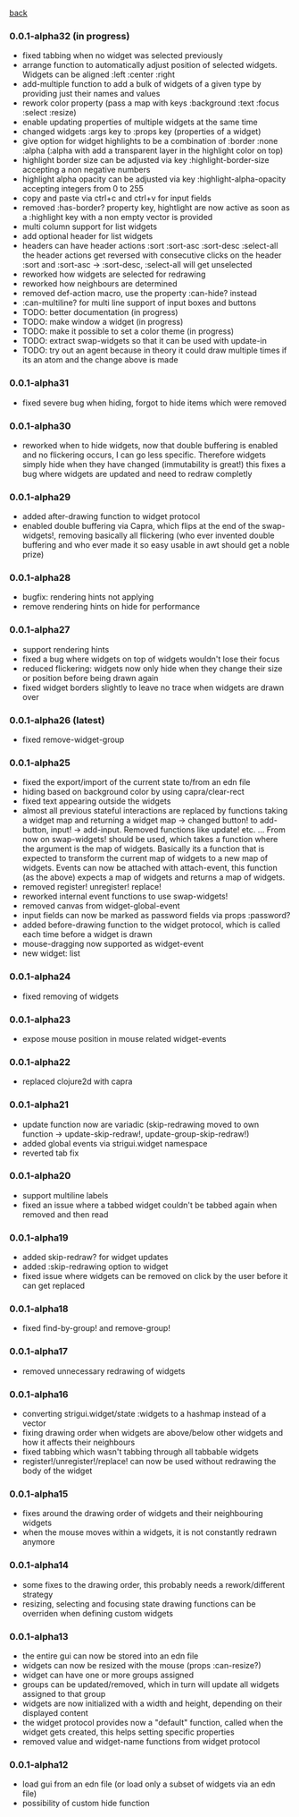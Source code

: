 
[back](https://github.com/MikeHardIce/strigui)

### 0.0.1-alpha32 (in progress)

* fixed tabbing when no widget was selected previously
* arrange function to automatically adjust position of selected widgets. Widgets can be aligned :left :center :right
* add-multiple function to add a bulk of widgets of a given type by providing just their names and values
* rework color property (pass a map with keys :background :text :focus :select :resize)
* enable updating properties of multiple widgets at the same time
* changed widgets :args key to :props key (properties of a widget)
* give option for widget highlights to be a combination of :border :none :alpha (:alpha with add a transparent layer 
in the highlight color on top)
* highlight border size can be adjusted via key :highlight-border-size accepting a non negative numbers
* highlight alpha opacity can be adjusted via key :highlight-alpha-opacity accepting integers from 0 to 255
* copy and paste via ctrl+c and ctrl+v for input fields
* removed :has-border? property key, hightlight are now active as soon as a :highlight key with a non empty vector is provided
* multi column support for list widgets
* add optional header for list widgets
* headers can have header actions :sort :sort-asc :sort-desc :select-all 
  the header actions get reversed with consecutive clicks on the header :sort and :sort-asc -> :sort-desc, :select-all will get unselected
* reworked how widgets are selected for redrawing
* reworked how neighbours are determined
* removed def-action macro, use the property :can-hide? instead
* :can-multiline? for multi line support of input boxes and buttons
* TODO: better documentation (in progress)
* TODO: make window a widget (in progress)
* TODO: make it possible to set a color theme (in progress)
* TODO: extract swap-widgets so that it can be used with update-in 
* TODO: try out an agent because in theory it could draw multiple times if its an atom and the change above is made

### 0.0.1-alpha31

* fixed severe bug when hiding, forgot to hide items which were removed

### 0.0.1-alpha30

* reworked when to hide widgets, now that double buffering is enabled and no flickering occurs,
  I can go less specific. Therefore widgets simply hide when they have changed (immutability is great!)
  this fixes a bug where widgets are updated and need to redraw completly 

### 0.0.1-alpha29

* added after-drawing function to widget protocol
* enabled double buffering via Capra, which flips at the end of the swap-widgets!, removing basically
  all flickering (who ever invented double buffering and who ever made it so easy usable in awt should get a noble prize)

### 0.0.1-alpha28

* bugfix: rendering hints not applying
* remove rendering hints on hide for performance

### 0.0.1-alpha27

* support rendering hints
* fixed a bug where widgets on top of widgets wouldn't lose their focus
* reduced flickering: widgets now only hide when they change their size or position before being drawn again
* fixed widget borders slightly to leave no trace when widgets are drawn over

### 0.0.1-alpha26 (latest)
* fixed remove-widget-group

### 0.0.1-alpha25

* fixed the export/import of the current state to/from an edn file
* hiding based on background color by using capra/clear-rect
* fixed text appearing outside the widgets
* almost all previous stateful interactions are replaced by functions taking a
  widget map and returning a widget map -> changed button! to add-button, input! -> add-input.
  Removed functions like update! etc. ...
  From now on swap-widgets! should be used, which takes a function where the argument is the map of widgets.
  Basically its a function that is expected to transform the current map of widgets to a new map of widgets.
  Events can now be attached with attach-event, this function (as the above) expects a map of widgets and
  returns a map of widgets.
* removed register! unregister! replace!
* reworked internal event functions to use swap-widgets!
* removed canvas from widget-global-event
* input fields can now be marked as password fields via props :password?
* added before-drawing function to the widget protocol, which is called each time before a widget is drawn
* mouse-dragging now supported as widget-event
* new widget: list
  

### 0.0.1-alpha24

* fixed removing of widgets

### 0.0.1-alpha23

* expose mouse position in mouse related widget-events 

### 0.0.1-alpha22

* replaced clojure2d with capra

### 0.0.1-alpha21

* update function now are variadic (skip-redrawing moved to own function -> update-skip-redraw!,
  update-group-skip-redraw!)
* added global events via strigui.widget namespace
* reverted tab fix

### 0.0.1-alpha20

* support multiline labels
* fixed an issue where a tabbed widget couldn't be tabbed again when removed and then read

### 0.0.1-alpha19 

* added skip-redraw? for widget updates
* added :skip-redrawing option to widget
* fixed issue where widgets can be removed on click by the user before it can get replaced

### 0.0.1-alpha18

* fixed find-by-group! and remove-group!

### 0.0.1-alpha17

* removed unnecessary redrawing of widgets

### 0.0.1-alpha16

* converting strigui.widget/state :widgets to a hashmap instead of a vector
* fixing drawing order when widgets are above/below other widgets and 
  how it affects their neighbours
* fixed tabbing which wasn't tabbing through all tabbable widgets
* register!/unregister!/replace! can now be used without redrawing the body of the widget

### 0.0.1-alpha15

* fixes around the drawing order of widgets and their neighbouring widgets
* when the mouse moves within a widgets, it is not constantly redrawn anymore

### 0.0.1-alpha14

* some fixes to the drawing order, this probably needs a rework/different strategy
* resizing, selecting and focusing state drawing functions can be overriden when defining custom widgets

### 0.0.1-alpha13

* the entire gui can now be stored into an edn file
* widgets can now be resized with the mouse (props :can-resize?)
* widget can have one or more groups assigned
* groups can be updated/removed, which in turn will update all widgets assigned to that group
* widgets are now initialized with a width and height, depending on their displayed content
* the widget protocol provides now a "default" function, called when the widget gets created, this helps setting specific properties
* removed value and widget-name functions from widget protocol

### 0.0.1-alpha12

* load gui from an edn file (or load only a subset of widgets via an edn file)
* possibility of custom hide function
